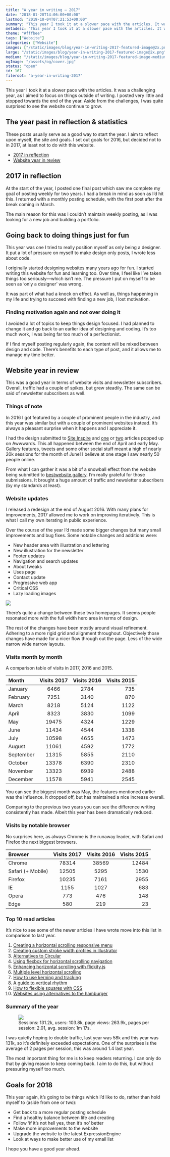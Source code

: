 ```yaml
---
title: "A year in writing — 2017"
date: "2018-01-28T14:06:00+00:00"
lastmod: "2019-10-04T07:21:53+00:00"
summary: "This year I took it at a slower pace with the articles. It was a challenging year, so I was quite surprised to see the website continue to grow."
metadesc: "This year I took it at a slower pace with the articles. It was a challenging year, as I aimed to focus on things outside of writing."
theme: "#fffbee"
tags: ["Website"]
categories: ["Website"]
images: ["/static/images/blog/year-in-writing-2017-featured-image@2x.png"]
large: "/static/images/blog/year-in-writing-2017-featured-image@2x.png"
medium: "/static/images/blog/year-in-writing-2017-featured-image-medium@2x.png"
ogImage: "/assets/og/cover.jpg"
status: "open"
id: 167
fileroot: "a-year-in-writing-2017"
---
```


This year I took it at a slower pace with the articles. It was a challenging year, as I aimed to focus on things outside of writing. I posted very little and stopped towards the end of the year. Aside from the challenges, I was quite surprised to see the website continue to grow.

## The year past in reflection & statistics
These posts usually serve as a good way to start the year. I aim to reflect upon myself, the site and goals. I set out goals for 2016, but decided not to in 2017, at least not to do with this website.

- [2017 in reflection](#2017-in-reflection)
- [Website year in review](#website-year-in-review)

## 2017 in reflection
At the start of the year, I posted one final post which saw me complete my goal of posting weekly for two years. I had a break in mind as soon as I’d hit this. I returned with a monthly posting schedule, with the first post after the break coming in March.

The main reason for this was I couldn’t maintain weekly posting, as I was looking for a new job and building a portfolio.

## Going back to doing things just for fun
This year was one I tried to really position myself as only being a designer. It put a lot of pressure on myself to make design only posts, I wrote less about code.

I originally started designing websites many years ago for fun. I started writing this website for fun and learning too. Over time, I feel like I’ve taken things too seriously—which isn’t me. The pressure I put on myself to be seen as ‘only a designer’ was wrong.

It was part of what had a knock on effect. As well as, things happening in my life and trying to succeed with finding a new job, I lost motivation.

### Finding motivation again and not over doing it
I avoided a lot of topics to keep things design focused. I had planned to change it and go back to an earlier idea of designing and coding. It’s too much work, I was being far too much of a perfectionist.

If I find myself posting regularly again, the content will be mixed between design and code. There’s benefits to each type of post, and it allows me to manage my time better.

## Website year in review
This was a good year in terms of website visits and newsletter subscribers. Overall, traffic had a couple of spikes, but grew steadily. The same can be said of newsletter subscribers as well.

### Things of note
In 2016 I got featured by a couple of prominent people in the industry, and this year was similar but with a couple of prominent websites instead. It’s always a pleasant surprise when it happens and I appreciate it.

I had the design submitted to [Site Inspire](https://www.siteinspire.com/websites/7248-iamsteve) and [one](https://www.awwwards.com/inspiration/59229dd0e13823488515d459) or [two](https://www.awwwards.com/inspiration/59085f66e1382337ca672908) articles popped up on Awwwards. This all happened between the end of April and early May. Gallery features, tweets and some other social stuff meant a high of nearly 20k sessions for the month of June! I believe at one stage I saw nearly 50 people online.

From what I can gather it was a bit of a snowball effect from the website being submitted to [bestwebsite.gallery](https://bestwebsite.gallery/sites/sotd/2017/04/27/i-am-steve). I’m really grateful for those submissions. It brought a huge amount of traffic and newsletter subscribers (by my standards at least).

### Website updates
I released a redesign at the end of August 2016. With many plans for improvements, 2017 allowed me to work on improving iteratively. This is what I call my own iterating in public experience.

Over the course of the year I’d made some bigger changes but many small improvements and bug fixes. Some notable changes and additions were:

- New header area with illustration and lettering
- New illustration for the newsletter
- Footer updates
- Navigation and search updates
- About tweaks
- Uses page
- Contact update
- Progressive web app
- Critical CSS
- Lazy loading images

<div className="article-image">
  <Image src="/images/blog/homepage-change@2x.png" width={1024} height={480} />
</div>

There’s quite a change between these two homepages. It seems people resonated more with the full width hero area in terms of design.

The rest of the changes have been mostly around visual refinement. Adhering to a more rigid grid and alignment throughout. Objectively those changes have made for a nicer flow through out the page. Less of the wide narrow wide narrow layouts.

### Visits month by month
A comparison table of visits in 2017, 2016 and 2015.

| Month | Visits 2017 | Visits 2016 | Visits 2015 |
|:--|:-:|:--:|--:|
| January | 6466 | 2784 | 735 |
| February | 7251 | 3140 | 870 |
| March | 8218 | 5124 | 1122 |
| April | 8323 | 3830 | 1099 |
| May | 19475 | 4324 | 1229 |
| June | 11434 | 4544 | 1338 |
| July | 10598 | 4655 | 1473 |
| August | 11061 | 4592 | 1772 |
| September | 11315 | 5855 | 2110 |
| October | 13378 | 6390 | 2310 |
| November | 13323 | 6939 | 2488 |
| December | 11578 | 5941 | 2545 |

You can see the biggest month was May, the features mentioned earlier was the influence. It dropped off, but has maintained a nice increase overall.

Comparing to the previous two years you can see the difference writing consistently has made. Albeit this year has been dramatically reduced.

### Visits by notable browser
No surprises here, as always Chrome is the runaway leader, with Safari and Firefox the next biggest browsers.

| Browser | Visits 2017 | Visits 2016 | Visits 2015 |
|:-|:-:|:-:|-:|
| Chrome | 78314 | 38569 | 12484 |
| Safari (+ Mobile) | 12505 | 5295 | 1530 |
| Firefox | 10235 | 7161 | 2955 |
| IE | 1155 | 1027 | 683 |
| Opera | 773 | 476 | 148 |
| Edge | 580 | 219 | 23 |

### Top 10 read articles
It’s nice to see some of the newer articles I have wrote move into this list in comparison to last year.

1. [Creating a horizontal scrolling responsive menu](/blog/horizontal-scrolling-responsive-menu)
2. [Creating custom stroke width profiles in Illustrator](/blog/creating-custom-stroke-width-profiles-in-illustrator)
3. [Alternatives to Circular](https://iamsteve.me/blog/entry/alternatives-to-circular)
4. [Using flexbox for horizontal scrolling navigation](/blog/using-flexbox-for-horizontal-scrolling-navigation)
5. [Enhancing horizontal scrolling with flickity.js](/blog/enhancing-horizontal-scrolling-with-flickity-js)
6. [Multiple level horizontal scrolling](https://iamsteve.me/blog/entry/multiple-level-horizontal-scrolling-navigation)
7. [How to use kerning and tracking](https://iamsteve.me/blog/entry/how-to-use-kerning-tracking)
8. [A guide to vertical rhythm](/blog/a-guide-to-vertical-rhythm)
9. [How to flexible squares with CSS](https://iamsteve.me/blog/entry/how-to-flexible-squares-with-css)
10. [Websites using alternatives to the hamburger](https://iamsteve.me/blog/entry/websites-using-alternatives-to-the-hamburger)

### Summary of the year
<figure>
<Image src="/images/blog/summary-2017@2x.png" width={738} height={492} />
<figcaption>Sessions: 131.2k, users: 103.8k, page views: 263.9k, pages per session: 2.01, avg. session: 1m 17s.</figcaption>
</figure>

I was quietly hoping to double traffic, last year was 58k and this year was 131k, so it’s definitely exceeded expectations. One of the surprises is the average of 2 pages per session, this was around 1.4 last year.

The most important thing for me is to keep readers returning. I can only do that by giving reason to keep coming back. I aim to do this, but without pressuring myself too much.

## Goals for 2018
This year again, it’s going to be things which I’d like to do, rather than hold myself to (aside from one or two):

- Get back to a more regular posting schedule
- Find a healthy balance between life and creating
- Follow ‘if it’s not hell yes, then it’s no’ better
- Make more improvements to the website
- Upgrade the website to the latest ExpressionEngine
- Look at ways to make better use of my email list

I hope you have a good year ahead.
